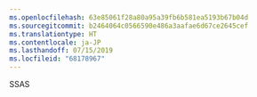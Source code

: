 ```yaml
---
ms.openlocfilehash: 63e85061f28a80a95a39fb6b581ea5193b67b04d
ms.sourcegitcommit: b2464064c0566590e486a3aafae6d67ce2645cef
ms.translationtype: HT
ms.contentlocale: ja-JP
ms.lasthandoff: 07/15/2019
ms.locfileid: "68178967"
---
```

 SSAS 